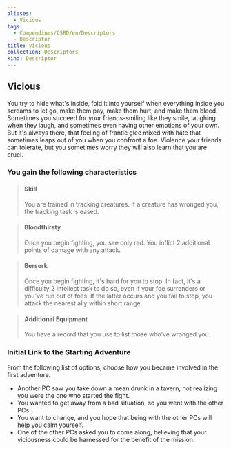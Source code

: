 ```yaml
---
aliases:
  - Vicious
tags:
  - Compendiums/CSRD/en/Descriptors
  - Descriptor
title: Vicious
collection: Descriptors
kind: Descriptor
---
```

## Vicious  
You try to hide what's inside, fold it into yourself when everything inside you screams to let go, make them pay, make them hurt, and make them bleed. Sometimes you succeed for your friends-smiling like they smile, laughing when they laugh, and sometimes even having other emotions of your own. But it's always there, that feeling of frantic glee mixed with hate that sometimes leaps out of you when you confront a foe. Violence your friends can tolerate, but you sometimes worry they will also learn that you are cruel.
### You gain the following characteristics  
> #### Skill
> You are trained in tracking creatures. If a creature has wronged you, the tracking task is eased.  

> #### Bloodthirsty
> Once you begin fighting, you see only red. You inflict 2 additional points of damage with any attack.  

> #### Berserk
> Once you begin fighting, it's hard for you to stop. In fact, it's a difficulty 2 Intellect task to do so, even if your foe surrenders or you've run out of foes. If the latter occurs and you fail to stop, you attack the nearest ally within short range.  

> #### Additional Equipment
> You have a record that you use to list those who've wronged you.  

### Initial Link to the Starting Adventure  
From the following list of options, choose how you became involved in the first adventure.  
- Another PC saw you take down a mean drunk in a tavern, not realizing you were the one who started the fight.  
- You wanted to get away from a bad situation, so you went with the other PCs.  
- You want to change, and you hope that being with the other PCs will help you calm yourself.  
- One of the other PCs asked you to come along, believing that your viciousness could be harnessed for the benefit of the mission.  